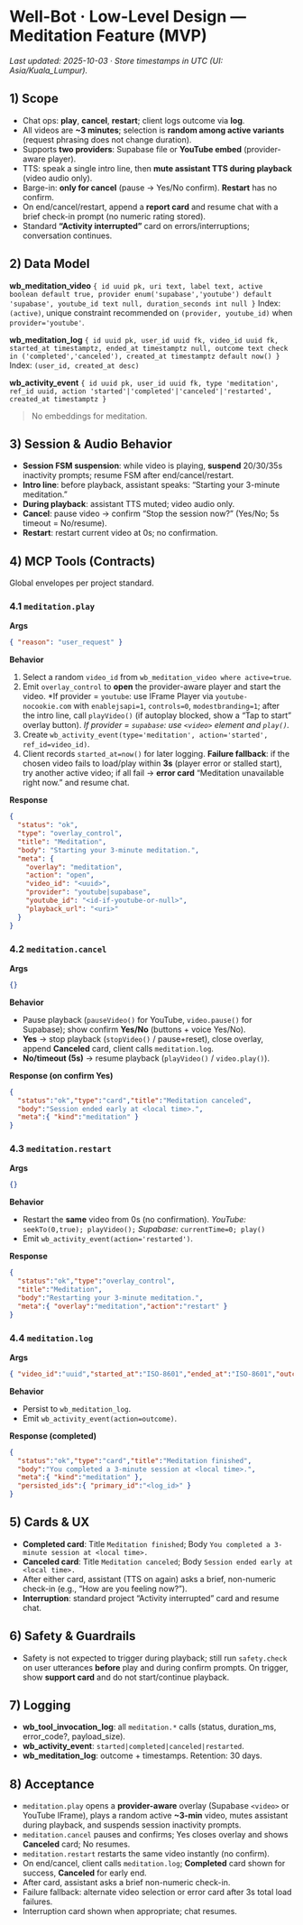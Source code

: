 # Well-Bot · Low-Level Design — Meditation Feature (MVP)

*Last updated: 2025-10-03 · Store timestamps in UTC (UI: Asia/Kuala_Lumpur).*

## 1) Scope

* Chat ops: **play**, **cancel**, **restart**; client logs outcome via **log**.
* All videos are **~3 minutes**; selection is **random among active variants** (request phrasing does not change duration).
* Supports **two providers**: Supabase file or **YouTube embed** (provider-aware player).
* TTS: speak a single intro line, then **mute assistant TTS during playback** (video audio only).
* Barge-in: **only for cancel** (pause → Yes/No confirm). **Restart** has no confirm.
* On end/cancel/restart, append a **report card** and resume chat with a brief check-in prompt (no numeric rating stored).
* Standard **“Activity interrupted”** card on errors/interruptions; conversation continues.

## 2) Data Model

**wb_meditation_video**
`{ id uuid pk, uri text, label text, active boolean default true, provider enum('supabase','youtube') default 'supabase', youtube_id text null, duration_seconds int null }`
Index: `(active)`, unique constraint recommended on `(provider, youtube_id)` when `provider='youtube'`.

**wb_meditation_log**
`{ id uuid pk, user_id uuid fk, video_id uuid fk, started_at timestamptz, ended_at timestamptz null, outcome text check in ('completed','canceled'), created_at timestamptz default now() }`
Index: `(user_id, created_at desc)`

**wb_activity_event**
`{ id uuid pk, user_id uuid fk, type 'meditation', ref_id uuid, action 'started'|'completed'|'canceled'|'restarted', created_at timestamptz }`

> No embeddings for meditation.

## 3) Session & Audio Behavior

* **Session FSM suspension**: while video is playing, **suspend** 20/30/35s inactivity prompts; resume FSM after end/cancel/restart.
* **Intro line**: before playback, assistant speaks: “Starting your 3-minute meditation.”
* **During playback**: assistant TTS muted; video audio only.
* **Cancel**: pause video → confirm “Stop the session now?” (Yes/No; 5s timeout = No/resume).
* **Restart**: restart current video at 0s; no confirmation.

## 4) MCP Tools (Contracts)

Global envelopes per project standard.

### 4.1 `meditation.play`

**Args**

```json
{ "reason": "user_request" }
```

**Behavior**

1. Select a random `video_id` from `wb_meditation_video where active=true`.
2. Emit `overlay_control` to **open** the provider-aware player and start the video.
   *If provider = `youtube`: use IFrame Player via `youtube-nocookie.com` with `enablejsapi=1`, `controls=0`, `modestbranding=1`; after the intro line, call `playVideo()` (if autoplay blocked, show a “Tap to start” overlay button).
   *If provider = `supabase`: use `<video>` element and `play()`.*
3. Create `wb_activity_event(type='meditation', action='started', ref_id=video_id)`.
4. Client records `started_at=now()` for later logging.
   **Failure fallback**: if the chosen video fails to load/play within **3s** (player error or stalled start), try another active video; if all fail → **error card** “Meditation unavailable right now.” and resume chat.

**Response**

```json
{
  "status": "ok",
  "type": "overlay_control",
  "title": "Meditation",
  "body": "Starting your 3-minute meditation.",
  "meta": {
    "overlay": "meditation",
    "action": "open",
    "video_id": "<uuid>",
    "provider": "youtube|supabase",
    "youtube_id": "<id-if-youtube-or-null>",
    "playback_url": "<uri>"
  }
}
```

### 4.2 `meditation.cancel`

**Args**

```json
{}
```

**Behavior**

* Pause playback (`pauseVideo()` for YouTube, `video.pause()` for Supabase); show confirm **Yes/No** (buttons + voice Yes/No).
* **Yes** → stop playback (`stopVideo()` / pause+reset), close overlay, append **Canceled** card, client calls `meditation.log`.
* **No/timeout (5s)** → resume playback (`playVideo()` / `video.play()`).

**Response (on confirm Yes)**

```json
{
  "status":"ok","type":"card","title":"Meditation canceled",
  "body":"Session ended early at <local time>.",
  "meta":{ "kind":"meditation" }
}
```

### 4.3 `meditation.restart`

**Args**

```json
{}
```

**Behavior**

* Restart the **same** video from 0s (no confirmation).
  *YouTube:* `seekTo(0,true); playVideo();`
  *Supabase:* `currentTime=0; play()`
* Emit `wb_activity_event(action='restarted')`.

**Response**

```json
{
  "status":"ok","type":"overlay_control",
  "title":"Meditation",
  "body":"Restarting your 3-minute meditation.",
  "meta":{ "overlay":"meditation","action":"restart" }
}
```

### 4.4 `meditation.log`

**Args**

```json
{ "video_id":"uuid","started_at":"ISO-8601","ended_at":"ISO-8601","outcome":"completed"|"canceled" }
```

**Behavior**

* Persist to `wb_meditation_log`.
* Emit `wb_activity_event(action=outcome)`.

**Response (completed)**

```json
{
  "status":"ok","type":"card","title":"Meditation finished",
  "body":"You completed a 3-minute session at <local time>.",
  "meta":{ "kind":"meditation" },
  "persisted_ids":{ "primary_id":"<log_id>" }
}
```

## 5) Cards & UX

* **Completed card**: Title `Meditation finished`; Body `You completed a 3-minute session at <local time>.`
* **Canceled card**: Title `Meditation canceled`; Body `Session ended early at <local time>.`
* After either card, assistant (TTS on again) asks a brief, non-numeric check-in (e.g., “How are you feeling now?”).
* **Interruption**: standard project “Activity interrupted” card and resume chat.

## 6) Safety & Guardrails

* Safety is not expected to trigger during playback; still run `safety.check` on user utterances **before** play and during confirm prompts. On trigger, show **support card** and do not start/continue playback.

## 7) Logging

* **wb_tool_invocation_log**: all `meditation.*` calls (status, duration_ms, error_code?, payload_size).
* **wb_activity_event**: `started|completed|canceled|restarted`.
* **wb_meditation_log**: outcome + timestamps.
  Retention: 30 days.

## 8) Acceptance

* `meditation.play` opens a **provider-aware** overlay (Supabase `<video>` or YouTube IFrame), plays a random active **~3-min** video, mutes assistant during playback, and suspends session inactivity prompts.
* `meditation.cancel` pauses and confirms; Yes closes overlay and shows **Canceled** card; No resumes.
* `meditation.restart` restarts the same video instantly (no confirm).
* On end/cancel, client calls `meditation.log`; **Completed** card shown for success, **Canceled** for early end.
* After card, assistant asks a brief non-numeric check-in.
* Failure fallback: alternate video selection or error card after 3s total load failures.
* Interruption card shown when appropriate; chat resumes.
